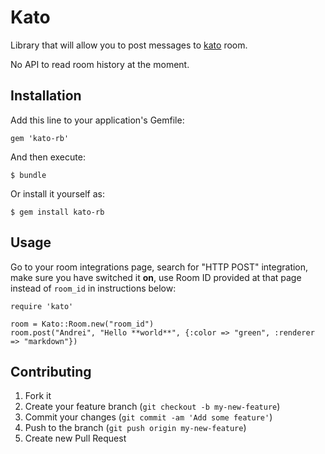 # Kato

Library that will allow you to post messages to [kato](https://kato.im) room.

No API to read room history at the moment.

## Installation

Add this line to your application's Gemfile:

    gem 'kato-rb'

And then execute:

    $ bundle

Or install it yourself as:

    $ gem install kato-rb

## Usage

Go to your room integrations page, search for "HTTP POST" integration, make
sure you have switched it **on**, use Room ID provided at that page instead of
`room_id` in instructions below:

    require 'kato'

    room = Kato::Room.new("room_id")
    room.post("Andrei", "Hello **world**", {:color => "green", :renderer => "markdown"})

## Contributing

1. Fork it
2. Create your feature branch (`git checkout -b my-new-feature`)
3. Commit your changes (`git commit -am 'Add some feature'`)
4. Push to the branch (`git push origin my-new-feature`)
5. Create new Pull Request

